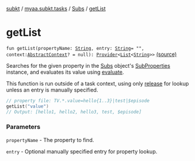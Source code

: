 [subkt](../../index.md) / [myaa.subkt.tasks](../index.md) / [Subs](index.md) / [getList](./get-list.md)

# getList

`fun getList(propertyName: `[`String`](https://kotlinlang.org/api/latest/jvm/stdlib/kotlin/-string/index.html)`, entry: `[`String`](https://kotlinlang.org/api/latest/jvm/stdlib/kotlin/-string/index.html)` = "", context: `[`AbstractContext`](https://velocity.apache.org/engine/2.2/apidocs/org/apache/velocity/context/AbstractContext.html)`? = null): `[`Provider`](https://docs.gradle.org/current/javadoc/org/gradle/api/provider/Provider.html)`<`[`List`](https://kotlinlang.org/api/latest/jvm/stdlib/kotlin.collections/-list/index.html)`<`[`String`](https://kotlinlang.org/api/latest/jvm/stdlib/kotlin/-string/index.html)`>>` [(source)](https://github.com/Myaamori/SubKt/blob/0.1.4/src/main/kotlin/myaa/subkt/tasks/plugin.kt#L500)

Searches for the given property in the [Subs](index.md) object's [SubProperties](../-sub-properties/index.md) instance,
and evaluates its value using [evaluate](evaluate.md).

This function is run outside of a task context, using only [release](release.md) for lookup
unless an entry is manually specified.

``` kotlin
// property file: TV.*.value=hello{1..3}|test|$episode
getList("value")
// Output: [hello1, hello2, hello3, test, $episode]
```

### Parameters

`propertyName` - The property to find.

`entry` - Optional manually specified entry for property lookup.